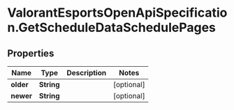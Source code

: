 # ValorantEsportsOpenApiSpecification.GetScheduleDataSchedulePages

## Properties
Name | Type | Description | Notes
------------ | ------------- | ------------- | -------------
**older** | **String** |  | [optional] 
**newer** | **String** |  | [optional] 
